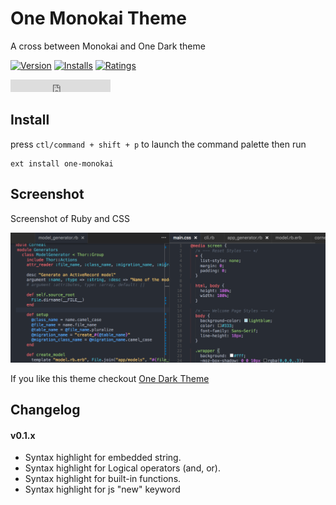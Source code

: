 # One Monokai Theme

A cross between Monokai and One Dark theme

[![Version](http://vsmarketplacebadge.apphb.com/version/azemoh.one-monokai.svg)](https://marketplace.visualstudio.com/items?itemName=azemoh.one-monokai)
[![Installs](http://vsmarketplacebadge.apphb.com/installs/azemoh.one-monokai.svg)](https://marketplace.visualstudio.com/items?itemName=azemoh.one-monokai)
[![Ratings](https://vsmarketplacebadge.apphb.com/rating/azemoh.one-monokai.svg)](https://marketplace.visualstudio.com/items?itemName=azemoh.one-monokai)
<iframe src="https://ghbtns.com/github-btn.html?user=azemoh&repo=vscode-one-monokai&type=star&count=true" frameborder="0" scrolling="0" width="160px" height="20px"></iframe>


## Install

press `ctl/command + shift + p` to launch the command palette then run
```
ext install one-monokai
```

## Screenshot
Screenshot of Ruby and CSS

![Theme Screenshot](screenshot-v0.1.2.png)

If you like this theme checkout [One Dark Theme](https://marketplace.visualstudio.com/items?itemName=azemoh.theme-onedark)

## Changelog

#### v0.1.x

  - Syntax highlight for embedded string.
  - Syntax highlight for Logical operators (and, or).
  - Syntax highlight for built-in functions.
  - Syntax highlight for js "new" keyword
